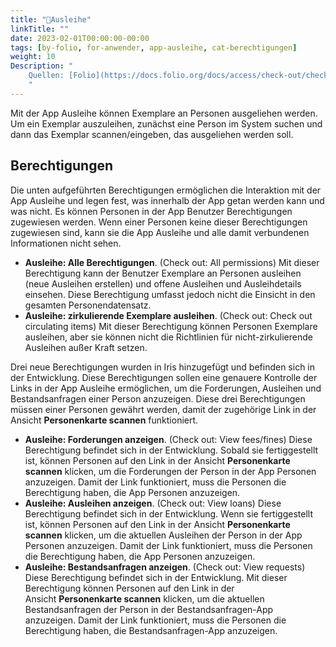 ```yaml
---
title: "📱Ausleihe"
linkTitle: ""
date: 2023-02-01T00:00:00-00:00
tags: [by-folio, for-anwender, app-ausleihe, cat-berechtigungen]
weight: 10
Description: "
    Quellen: [Folio](https://docs.folio.org/docs/access/check-out/checkout/) & [GBV](https://info.gbv.de/pages/viewpage.action?pageId=839188607)
    "
---
```


Mit der App Ausleihe können Exemplare an Personen ausgeliehen werden. Um ein Exemplar auszuleihen, zunächst eine Person im System suchen und dann das Exemplar scannen/eingeben, das ausgeliehen werden soll.

## Berechtigungen

Die unten aufgeführten Berechtigungen ermöglichen die Interaktion mit der App Ausleihe und legen fest, was innerhalb der App getan werden kann und was nicht. Es können Personen in der App Benutzer Berechtigungen zugewiesen werden. Wenn einer Personen keine dieser Berechtigungen zugewiesen sind, kann sie die App Ausleihe und alle damit verbundenen Informationen nicht sehen.

* **Ausleihe: Alle Berechtigungen**. (Check out: All permissions)
    Mit dieser Berechtigung kann der Benutzer Exemplare an Personen ausleihen (neue Ausleihen erstellen) und offene Ausleihen und Ausleihdetails einsehen. Diese Berechtigung umfasst jedoch nicht die Einsicht in den gesamten Personendatensatz.
* **Ausleihe: zirkulierende Exemplare ausleihen**. (Check out: Check out circulating items)
    Mit dieser Berechtigung können Personen Exemplare ausleihen, aber sie können nicht die Richtlinien für nicht-zirkulierende Ausleihen außer Kraft setzen.

Drei neue Berechtigungen wurden in Iris hinzugefügt und befinden sich in der Entwicklung. Diese Berechtigungen sollen eine genauere Kontrolle der Links in der App Ausleihe ermöglichen, um die Forderungen, Ausleihen und Bestandsanfragen einer Person anzuzeigen. Diese drei Berechtigungen müssen einer Personen gewährt werden, damit der zugehörige Link in der Ansicht **Personenkarte scannen** funktioniert.

* **Ausleihe: Forderungen anzeigen**. (Check out: View fees/fines)
    Diese Berechtigung befindet sich in der Entwicklung. Sobald sie fertiggestellt ist, können Personen auf den Link in der Ansicht **Personenkarte scannen** klicken, um die Forderungen der Person in der App Personen anzuzeigen. Damit der Link funktioniert, muss die Personen die Berechtigung haben, die App Personen anzuzeigen.
* **Ausleihe: Ausleihen anzeigen**. (Check out: View loans)
    Diese Berechtigung befindet sich in der Entwicklung. Wenn sie fertiggestellt ist, können Personen auf den Link in der Ansicht **Personenkarte scannen** klicken, um die aktuellen Ausleihen der Person in der App Personen anzuzeigen. Damit der Link funktioniert, muss die Personen die Berechtigung haben, die App Personen anzuzeigen.
* **Ausleihe: Bestandsanfragen anzeigen**. (Check out: View requests)
    Diese Berechtigung befindet sich in der Entwicklung. Mit dieser Berechtigung können Personen auf den Link in der Ansicht **Personenkarte scannen** klicken, um die aktuellen Bestandsanfragen der Person in der Bestandsanfragen-App anzuzeigen. Damit der Link funktioniert, muss die Personen die Berechtigung haben, die Bestandsanfragen-App anzuzeigen.
